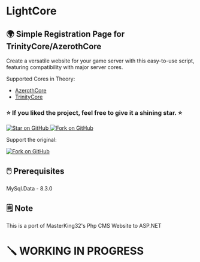 # LightCore

## 🌍 Simple Registration Page for TrinityCore/AzerothCore

Create a versatile website for your game server with this easy-to-use script, featuring compatibility with major server cores.

Supported Cores in Theory: 
- [AzerothCore](http://azerothcore.org)
- [TrinityCore](http://TrinityCore.org)

### ⭐ If you liked the project, feel free to give it a shining star. ⭐

<a href="https://github.com/Kurtivan2223/LightCore">
   <img title="Star on GitHub" src="https://img.shields.io/github/stars/Kurtivan2223/LightCore.svg?style=social&label=Star">
</a>
<a href="https://github.com/Kurtivan2223/LightCore/fork">
   <img title="Fork on GitHub" src="https://img.shields.io/github/forks/Kurtivan2223/LightCore.svg?style=social&label=Fork">
</a>

Support the original:

<a href="https://github.com/masterking32/WoWSimpleRegistration">
   <img title="Fork on GitHub" src="https://img.shields.io/github/forks/masterking32/WoWSimpleRegistration.svg?style=social&label=Fork">
</a>

## 🖱️ Prerequisites
MySql.Data - 8.3.0

## 🗒️ Note

This is a port of MasterKing32's Php CMS Website to ASP.NET

# 🪛 WORKING IN PROGRESS
